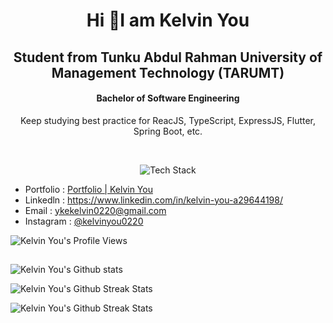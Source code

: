 <h1 align="center">Hi 👋I am Kelvin You</h1>
<h2 align="center">Student from Tunku Abdul Rahman University of Management Technology (TARUMT)</h2>
<h4 align="center">Bachelor of Software Engineering</h4>
<p align="center">Keep studying best practice for ReacJS, TypeScript, ExpressJS, Flutter, Spring Boot, etc.</p>
<br/>
<p align="center"><img src="https://skillicons.dev/icons?i=ts,js,flutter,python,firebase,dart,spring,postgres,git,github,java,solidity,android&perline=16" alt="Tech Stack" /> </p>

- Portfolio : <a href="https://kelvinyou.vercel.app/" target="_blank">Portfolio | Kelvin You</a>
- Linkedln : <a href="https://www.linkedin.com/in/kelvin-you-a29644198/" target="_blank">https://www.linkedin.com/in/kelvin-you-a29644198/</a>
- Email : <a href="mailto:ykekelvin0220@gmail.com" target="_blank">ykekelvin0220@gmail.com</a> 
- Instagram : <a href="https://www.instagram.com/kelvinyou0220/" target="_blank">@kelvinyou0220</a> 
<link rel="stylesheet" href="https://use.fontawesome.com/releases/v5.15.3/css/all.css" crossorigin="anonymous">

![Kelvin You's Profile Views](https://komarev.com/ghpvc/?username=KelvinYou&style=flat)



## 
![Kelvin You's Github stats](https://github-readme-stats.vercel.app/api?username=KelvinYou&count_private=true&show_icons=true&theme=dark&hide=issues)
  
![Kelvin You's Github Streak Stats](https://github-readme-streak-stats.herokuapp.com/?user=KelvinYou&theme=dark&hide_border=false)

![Kelvin You's Github Streak Stats](https://github-readme-stats.vercel.app/api/top-langs/?username=KelvinYou&layout=compact&theme=dark&langs_count=10)

<!--
**KelvinYou/KelvinYou** is a ✨ _special_ ✨ repository because its `README.md` (this file) appears on your GitHub profile.

Here are some ideas to get you started:

- 🔭 I’m currently working on ...
- 🌱 I’m currently learning ...
- 👯 I’m looking to collaborate on ...
- 🤔 I’m looking for help with ...
- 💬 Ask me about ...
- 📫 How to reach me: ...
- 😄 Pronouns: ...
- ⚡ Fun fact: ...
-->
